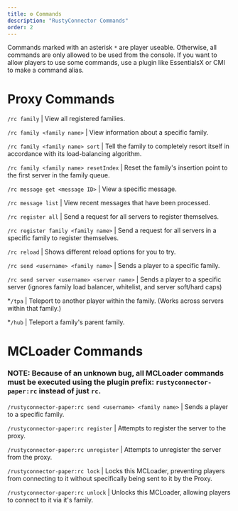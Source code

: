 ```yaml
---
title: ⚙️ Commands
description: "RustyConnector Commands"
order: 2
---
```

Commands marked with an asterisk `*` are player useable. Otherwise, all commands are only allowed to be used from the console.
If you want to allow players to use some commands, use a plugin like EssentialsX or CMI to make a command alias.

# Proxy Commands

`/rc family` | View all registered families.

`/rc family <family name>` | View information about a specific family.

`/rc family <family name> sort` | Tell the family to completely resort itself in accordance with its load-balancing algorithm.

`/rc family <family name> resetIndex` | Reset the family's insertion point to the first server in the family queue.

`/rc message get <message ID>` | View a specific message.

`/rc message list` | View recent messages that have been processed.

`/rc register all` | Send a request for all servers to register themselves.

`/rc register family <family name>` | Send a request for all servers in a specific family to register themselves.

`/rc reload` | Shows different reload options for you to try.

`/rc send <username> <family name>` | Sends a player to a specific family.

`/rc send server <username> <server name>` | Sends a player to a specific server (ignores family load balancer, whitelist, and server soft/hard caps)

*`/tpa` | Teleport to another player within the family. (Works across servers within that family.)

*`/hub` | Teleport a family's parent family.

# MCLoader Commands
### NOTE: Because of an unknown bug, all MCLoader commands must be executed using the plugin prefix: `rustyconnector-paper:rc` instead of just `rc`.

`/rustyconnector-paper:rc send <username> <family name>` | Sends a player to a specific family.

`/rustyconnector-paper:rc register` | Attempts to register the server to the proxy.

`/rustyconnector-paper:rc unregister` | Attempts to unregister the server from the proxy.

`/rustyconnector-paper:rc lock` | Locks this MCLoader, preventing players from connecting to it without specifically being sent to it by the Proxy.

`/rustyconnector-paper:rc unlock` | Unlocks this MCLoader, allowing players to connect to it via it's family.

